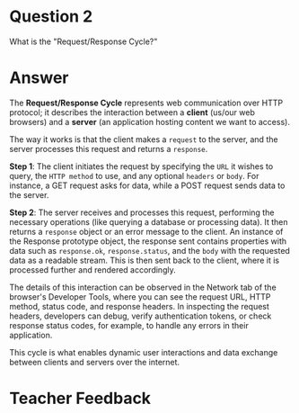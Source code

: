 # Question 2

What is the "Request/Response Cycle?"

# Answer
The **Request/Response Cycle** represents web communication over HTTP protocol; it describes the interaction between a **client** (us/our web browsers) and a **server** (an application hosting content we want to access).

The way it works is that the client makes a `request` to the server, and the server processes this request and returns a `response`.

**Step 1**: The client initiates the request by specifying the `URL` it wishes to query, the `HTTP method` to use, and any optional `headers` or `body`. For instance, a GET request asks for data, while a POST request sends data to the server.

**Step 2**: The server receives and processes this request, performing the necessary operations (like querying a database or processing data). It then returns a `response` object or an error message to the client. An instance of the Response prototype object, the response sent contains properties with data such as `response.ok`, `response.status`, and the `body` with the requested data as a readable stream. This is then sent back to the client, where it is processed further and rendered accordingly.

The details of this interaction can be observed in the Network tab of the browser's Developer Tools, where you can see the request URL, HTTP method, status code, and response headers. In inspecting the request headers, developers can debug, verify authentication tokens, or check response status codes, for example, to handle any errors in their application.

This cycle is what enables dynamic user interactions and data exchange between clients and servers over the internet.

# Teacher Feedback